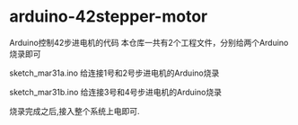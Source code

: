 # arduino-42stepper-motor
Arduino控制42步进电机的代码
本仓库一共有2个工程文件，分别给两个Arduino烧录即可

sketch_mar31a.ino 给连接1号和2号步进电机的Arduino烧录

sketch_mar31b.ino 给连接3号和4号步进电机的Arduino烧录

烧录完成之后,接入整个系统上电即可.
